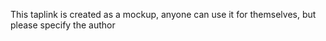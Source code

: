 This taplink is created as a mockup, anyone can use it for themselves, but please specify the author 
